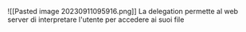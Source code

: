 ![[Pasted image 20230911095916.png]]
La delegation permette al web server di interpretare l'utente per accedere ai suoi file